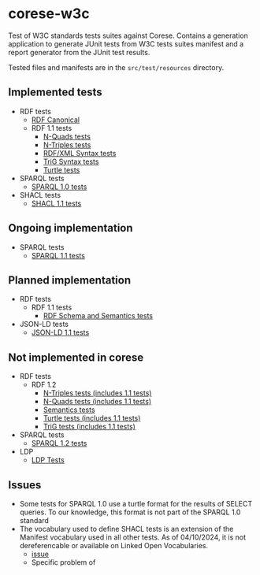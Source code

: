 # corese-w3c

Test of W3C standards tests suites against Corese. Contains a generation application to generate JUnit tests from W3C tests suites manifest and a report generator from the JUnit test results.

Tested files and manifests are in the `src/test/resources` directory.

## Implemented tests

- RDF tests
  - [RDF Canonical](https://w3c.github.io/rdf-canon/tests/)
  - RDF 1.1 tests
    - [N-Quads tests](https://w3c.github.io/rdf-tests/rdf/rdf11/rdf-n-quads/)
    - [N-Triples tests](https://w3c.github.io/rdf-tests/rdf/rdf11/rdf-n-triples/)
    - [RDF/XML Syntax tests](https://w3c.github.io/rdf-tests/rdf/rdf11/rdf-xml/)
    - [TriG Syntax tests](https://w3c.github.io/rdf-tests/rdf/rdf11/rdf-trig/)
    - [Turtle tests](https://w3c.github.io/rdf-tests/rdf/rdf11/rdf-turtle/)
- SPARQL tests
  - [SPARQL 1.0 tests](https://w3c.github.io/rdf-tests/sparql/sparql10)
- SHACL tests
  - [SHACL 1.1 tests](https://w3c.github.io/data-shapes/data-shapes-test-suite/)

## Ongoing implementation

- SPARQL tests
  - [SPARQL 1.1 tests](https://w3c.github.io/rdf-tests/sparql/sparql11)
  
## Planned implementation

- RDF tests
  - RDF 1.1 tests
    - [RDF Schema and Semantics tests](https://w3c.github.io/rdf-tests/rdf/rdf11/rdf-mt/)
- JSON-LD tests
  - [JSON-LD 1.1 tests](https://json-ld.github.io/json-ld.org/test-suite/reports/)

## Not implemented in corese

- RDF tests
  - RDF 1.2
    - [N-Triples tests (includes 1.1 tests)](https://w3c.github.io/rdf-tests/rdf/rdf12/rdf-n-triples)
    - [N-Quads tests (includes 1.1 tests)](https://w3c.github.io/rdf-tests/rdf/rdf12/rdf-n-quads)
    - [Semantics tests](https://w3c.github.io/rdf-tests/rdf/rdf12/rdf-semantics)
    - [Turtle tests (includes 1.1 tests)](https://w3c.github.io/rdf-tests/rdf/rdf12/rdf-turtle)
    - [TriG tests (includes 1.1 tests)](https://w3c.github.io/rdf-tests/rdf/rdf12/rdf-trig)
- SPARQL tests
  - [SPARQL 1.2 tests](https://w3c.github.io/rdf-tests/sparql/sparql12)
- LDP
  - [LDP Tests](https://w3c.github.io/ldp-testsuite/)
  
## Issues

- Some tests for SPARQL 1.0 use a turtle format for the results of SELECT queries. To our knowledge, this format is not part of the SPARQL 1.0 standard
- The vocabulary used to define SHACL tests is an extension of the Manifest vocabulary used in all other tests. As of 04/10/2024, it is not dereferencable or available on Linked Open Vocabularies.
  - [issue](https://github.com/w3c/shacl/issues/86)
  - Specific problem of 
